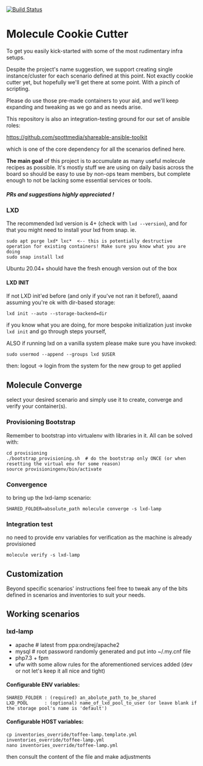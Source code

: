 [![Build Status](https://build.spottmedia.com/buildStatus/icon?job=molecule_cookie_cutter_test)](https://build.spottmedia.com/buildStatus/icon?job=molecule_cookie_cutter_test)

# Molecule Cookie Cutter

To get you easily kick-started with some of the most rudimentary infra setups.

Despite the project's name suggestion, we support creating single instance/cluster for each scenario defined at this point. 
Not exactly cookie cutter yet, but hopefully we'll get there at some point. With a pinch of scripting.

Please do use those pre-made containers to your aid, and we'll keep expanding and tweaking as we go and as needs arise.

This repository is also an integration-testing ground for our set of ansible roles:

https://github.com/spottmedia/shareable-ansible-toolkit

which is one of the core dependency for all the scenarios defined here.

__The main goal__ of this project is to accumulate as many useful molecule recipes as possible. 
It's mostly stuff we are using on daily basis across the board so should be easy to use by non-ops team members, 
but complete enough to not be lacking some essential services or tools.

#####  PRs and suggestions highly appreciated ! 
 

### LXD

The recommended lxd version is 4+ (check with `lxd --version`), and for that you might need to install your lxd from snap. ie.

    sudo apt purge lxd* lxc*  <-- this is potentially destructive operation for existing containers! Make sure you know what you are doing
    sudo snap install lxd
    
Ubuntu 20.04+ should have the fresh enough version out of the box

#### LXD INIT

If not LXD init'ed before (and only if you've not ran it before!), aaand assuming you're ok with dir-based storage:

    lxd init --auto --storage-backend=dir
    
if you know what you are doing, for more bespoke initialization just invoke `lxd init` and go through steps yourself, 

ALSO if running lxd on a vanilla system please make sure you have invoked:

    sudo usermod --append --groups lxd $USER

then: logout -> login from the system for the new group to get applied


## Molecule Converge

select your desired scenario and simply use it to create, converge and verify your container(s).

### Provisioning Bootstrap
Remember to bootstrap into virtualenv with libraries in it. All can be solved with:

    cd provisioning
    ./bootstrap_provisioning.sh  # do the bootstrap only ONCE (or when resetting the virtual env for some reason)
    source provisioningenv/bin/activate

### Convergence

to bring up the lxd-lamp scenario:

    SHARED_FOLDER=absolute_path molecule converge -s lxd-lamp

### Integration test
no need to provide env variables for verification as the machine is already provisioned

    molecule verify -s lxd-lamp
    

## Customization

Beyond specific scenarios' instructions feel free to tweak any of the bits defined in scenarios and inventories 
to suit your needs. 

## Working scenarios

### lxd-lamp

* apache  # latest from ppa:ondrej/apache2
* mysql   # root password randomly generated and put into ~/.my.cnf file
* php7.3 + fpm
* ufw with some allow rules for the aforementioned services added (dev or not let's keep it all nice and tight)
 
#### Configurable ENV variables:

    SHARED_FOLDER : (required) an_abolute_path_to_be_shared
    LXD_POOL      : (optional) name_of_lxd_pool_to_user (or leave blank if the storage pool's name is 'default')
    
#### Configurable HOST variables:

    cp inventories_override/toffee-lamp.template.yml inventories_override/toffee-lamp.yml
    nano inventories_override/toffee-lamp.yml

then consult the content of the file and make adjustments